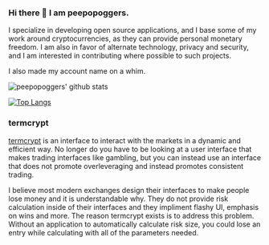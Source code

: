 ### Hi there 👋 I am peepopoggers.

I specialize in developing open source applications, and I base some of my work around cryptocurrencies, as they can provide personal monetary freedom.
I am also in favor of alternate technology, privacy and security, and I am interested in contributing where possible to such projects.

I also made my account name on a whim.

![peepopoggers' github stats](https://github-readme-stats.vercel.app/api?username=peepopoggers&theme=dracula)

[![Top Langs](https://github-readme-stats.vercel.app/api/top-langs/?username=peepopoggers&layout=compact&theme=dracula)](https://github.com/anuraghazra/github-readme-stats)

### termcrypt

[termcrypt](https://github.com/termcrypt) is an interface to interact with the markets in a dynamic and efficient way. No longer do you have to be looking at a user interface that makes trading interfaces like gambling, but you can instead use an interface that does not promote overleveraging and instead promotes consistent trading.

I believe most modern exchanges design their interfaces to make people lose money and it is understandable why. They do not provide risk calculation inside of their interfaces and they impliment flashy UI, emphasis on wins and more. The reason termcrypt exists is to address this problem. Without an application to automatically calculate risk size, you could lose an entry while calculating with all of the parameters needed.
